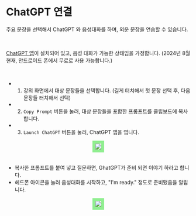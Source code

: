 # ChatGPT 연결

주요 문장을 선택해서 ChatGPT 와 음성대화를 하며, 외운 문장을 연습할 수 있습니다.

<br/>

[ChatGPT 앱](https://play.google.com/store/apps/details?id=com.openai.chatgpt)이 설치되어 있고, 음성 대화가 가능한 상태임을 가정합니다. (2024년 8월 현재, 안드로이드 폰에서 무료로 사용 가능합니다.)


<br/>

- 1. 강의 화면에서 대상 문장들을 선택합니다. (길게 터치해서 첫 문장 선택 후, 다음 문장들 터치해서 선택)
- 2. `Copy Prompt` 버튼을 눌러, 대상 문장들을 포함한 프롬프트를 클립보드에 복사합니다.
- 3. `Launch ChatGPT` 버튼을 눌러, ChatGPT 앱을 엽니다.

<center><img src="/gpt_1.jpg" style="border: 8px solid lightgreen"></center>

<br/>

- 복사한 프롬프트를 붙여 넣고 질문하면, GhatGPT가 준비 되면 이야기 하라고 합니다.
- 헤드폰 아이콘을 눌러 음성대화를 시작하고, "I'm ready." 정도로 준비됐음을 알립니다.

<center><img src="/gpt_2.jpg" style="border: 8px solid lightgreen"></center>

<br/>